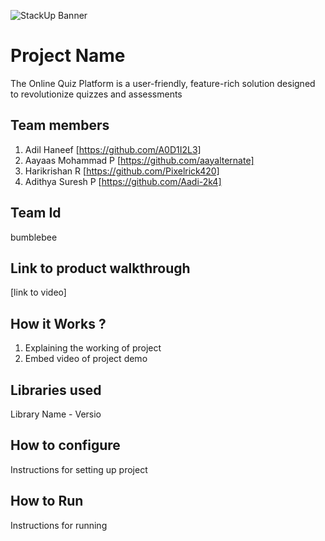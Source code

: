 ![StackUp Banner]([https://tinkerhub.frappe.cloud/files/stackup%20banner.jpeg])
# Project Name
The Online Quiz Platform is a user-friendly, feature-rich solution designed to revolutionize quizzes and assessments
## Team members
1. Adil Haneef [https://github.com/A0D1I2L3]
2. Aayaas Mohammad P [https://github.com/aayalternate]
3. Harikrishan R [https://github.com/Pixelrick420]
4. Adithya Suresh P [https://github.com/Aadi-2k4]

## Team Id
bumblebee

## Link to product walkthrough
[link to video]
## How it Works ?
1. Explaining the working of project
2. Embed video of project demo
## Libraries used
Library Name - Versio
## How to configure
Instructions for setting up project
## How to Run
Instructions for running
